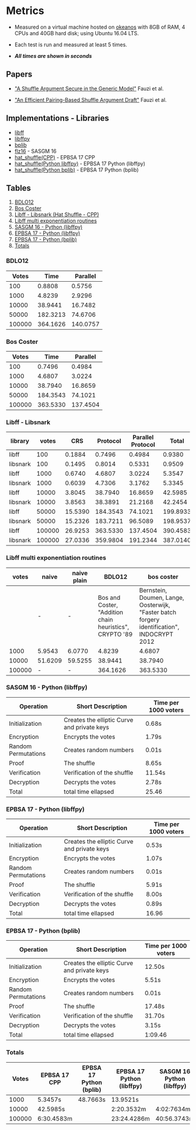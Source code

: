# Metrics

* Measured on a virtual machine hosted on [okeanos](https://okeanos.grnet.gr)
with 8GB of RAM, 4 CPUs and 40GB hard disk; using Ubuntu 16.04 LTS.

* Each test is run and measured at least 5 times.

* ***All times are shown in seconds***

## Papers

* ["A Shuffle Argument Secure in the Generic Model"](https://eprint.iacr.org/2016/866.pdf) 
Fauzi et al.

* ["An Efficient Pairing-Based Shuffle Argument Draft"](http://kodu.ut.ee/~lipmaa/papers/flsz17/hat_shuffle.pdf) 
Fauzi et al.

## Implementations - Libraries

* [libff](https://github.com/scipr-lab/libff)
* [libffpy](https://github.com/eellak/gsoc17module-zeus/tree/master/libffpy)
* [bplib](https://github.com/gdanezis/bplib)
* [flz16](https://github.com/eellak/gsoc17module-zeus/tree/master/flz16) -
SASGM 16
* [hat\_shuffle(CPP)](https://bitbucket.org/JannoSiim/hat_shuffle_implementation/) -
EPBSA 17 CPP
* [hat\_shuffle(Python libffpy)](https://github.com/grnet/hat_shuffle/tree/libffpy) - 
EPBSA 17 Python (libffpy)
* [hat\_shuffle(Python bplib)](https://github.com/grnet/hat_shuffle) -
EPBSA 17 Python (bplib)

## Tables

1. [BDLO12](#bdlo12)
2. [Bos Coster](#boscoster)
3. [Libff - Libsnark (Hat Shuffle - CPP)](#libfflibsnark)
4. [Libff multi exponentiation routines](#libffmulti)
5. [SASGM 16 - Python (libffpy)](#flz16libffpy)
6. [EPBSA 17 - Python (libffpy)](#hatshufflelibffpy)
7. [EPBSA 17 - Python (bplib)](#hatshufflebplib)
8. [Totals](#totals)

### <a name="bdlo12"></a>BDLO12

| Votes | Time | Parallel |
|-------|------|----------|
| 100 | 0.8808 | 0.5756 |
| 1000 | 4.8239 | 2.9296 |
| 10000 | 38.9441 | 16.7482 |
| 50000 | 182.3213 | 74.6706 |
| 100000 | 364.1626 | 140.0757 |

### <a name="boscoster"></a>Bos Coster

| Votes | Time | Parallel |
|-------|------|----------|
| 100 | 0.7496 | 0.4984 |
| 1000 | 4.6807 | 3.0224 |
| 10000 | 38.7940 | 16.8659 |
| 50000 | 184.3543 | 74.1021 |
| 100000 | 363.5330 | 137.4504 |

### <a name="libfflibsnark"></a>Libff - Libsnark

| library | votes | CRS | Protocol | Parallel Protocol | Total |
|---------|-------|-----|----------|-------------------|-------|
| libff | 100 | 0.1884 | 0.7496 | 0.4984 | 0.9380 |
| libsnark | 100 | 0.1495 | 0.8014 | 0.5331 | 0.9509 |
| libff | 1000 | 0.6740 | 4.6807 | 3.0224 | 5.3547 |
| libsnark | 1000 | 0.6039 | 4.7306 | 3.1762 | 5.3345 |
| libff | 10000 | 3.8045 | 38.7940 | 16.8659 | 42.5985 |
| libsnark | 10000 | 3.8563 | 38.3891 | 21.2168 | 42.2454 |
| libff | 50000 | 15.5390 | 184.3543 | 74.1021 | 199.8933 |
| libsnark | 50000 | 15.2326 | 183.7211 | 96.5089 | 198.9537 |
| libff | 100000 | 26.9253 | 363.5330 | 137.4504 | 390.4583 |
| libsnark | 100000 | 27.0336 | 359.9804 | 191.2344 | 387.0140 |

### <a name="libffmulti"></a>Libff multi exponentiation routines

| votes | naive | naive plain | BDLO12 | bos coster |
|-------|-------|-------------|--------|------------|
| | - | - | Bos and Coster, "Addition chain heuristics", CRYPTO '89 | Bernstein, Doumen, Lange, Oosterwijk, "Faster batch forgery identification", INDOCRYPT 2012  |
| 1000 | 5.9543 | 6.0770 | 4.8239 | 4.6807 |
| 10000 | 51.6209 | 59.5255 | 38.9441 | 38.7940 |
| 100000 | - | - | 364.1626 | 363.5330 |

### <a name="flz16libffpy"></a>SASGM 16 - Python (libffpy)

| Operation | Short Description | Time per 1000 voters |
|-----------|-------------------|----------------------|
| Initialization | Creates the elliptic Curve and private keys | 0.68s |
| Encryption | Encrypts the votes | 1.79s |
| Random Permutations | Creates random numbers | 0.01s |
| Proof | The shuffle | 8.65s |
| Verification | Verification of the shuffle | 11.54s |
| Decryption | Decrypts the votes | 2.78s |
| Total | total time ellapsed | 25.46 |

### <a name="hatshufflelibffpy"></a>EPBSA 17 - Python (libffpy)

| Operation | Short Description | Time per 1000 voters |
|-----------|-------------------|----------------------|
| Initialization | Creates the elliptic Curve and private keys | 0.53s |
| Encryption | Encrypts the votes | 1.07s |
| Random Permutations | Creates random numbers | 0.01s |
| Proof | The shuffle | 5.91s |
| Verification | Verification of the shuffle | 8.00s |
| Decryption | Decrypts the votes | 0.89s |
| Total | total time ellapsed | 16.96 |

### <a name="hatshufflebplib"></a>EPBSA 17 - Python (bplib)

| Operation | Short Description | Time per 1000 voters |
|-----------|-------------------|----------------------|
| Initialization | Creates the elliptic Curve and private keys | 12.50s |
| Encryption | Encrypts the votes | 5.51s |
| Random Permutations | Creates random numbers | 0.01s |
| Proof | The shuffle | 17.48s |
| Verification | Verification of the shuffle | 31.70s |
| Decryption | Decrypts the votes | 3.15s |
| Total | total time ellapsed | 1:09.46 |

### <a name="totals"></a>Totals

| Votes | EPBSA 17 CPP | EPBSA 17 Python (bplib) | EPBSA 17 Python (libffpy) | SASGM 16 Python (libffpy) |
|-------|--------------|-------------------------|---------------------------|---------------------------|
| 1000 | 5.3457s | 48.7663s | 13.9521s |  |
| 10000 | 42.5985s |  | 2:20.3532m | 4:02:7634m |
| 100000 | 6:30.4583m |  | 23:24.4286m | 40:56.3743m |
